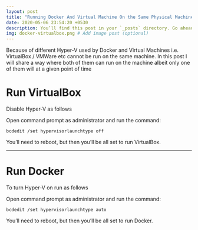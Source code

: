 ```yaml
---
layout: post
title: "Running Docker And Virtual Machine On the Same Physical Machine"
date: 2020-05-06 23:54:20 +0530
description: You’ll find this post in your `_posts` directory. Go ahead and edit it and re-build the site to see your changes. # Add post description (optional)
img: docker-virtualbox.png # Add image post (optional)
---
```


Because of different Hyper-V used by Docker and Virtual Machines i.e. VirtualBox / VMWare etc cannot be run on the same machine. In this post I will share a way where both of them can run on the machine albeit only one of them will at a given point of time

# Run VirtualBox

Disable Hyper-V as follows

Open command prompt as administrator and run the command:

`bcdedit /set hypervisorlaunchtype off`

You’ll need to reboot, but then you’ll be all set to run VirtualBox.

---

# Run Docker

To turn Hyper-V on run as follows

Open command prompt as administrator and run the command:

`bcdedit /set hypervisorlaunchtype auto`

You’ll need to reboot, but then you’ll be all set to run Docker.
